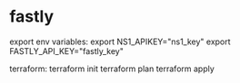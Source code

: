 # fastly


export env variables:
export NS1_APIKEY="ns1_key"
export FASTLY_API_KEY="fastly_key"

terraform:
terraform init
terraform plan
terraform apply
